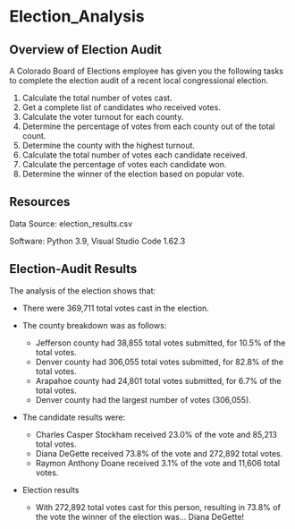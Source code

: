 # Election_Analysis

## Overview of Election Audit
A Colorado Board of Elections employee has given you the following tasks to complete the election audit of a recent local congressional election.

1. Calculate the total number of votes cast.
2. Get a complete list of candidates who received votes.
3. Calculate the voter turnout for each county.
4. Determine the percentage of votes from each county out of the total count.
5. Determine the county with the highest turnout.
6. Calculate the total number of votes each candidate received.
7. Calculate the percentage of votes each candidate won.
8. Determine the winner of the election based on popular vote.

## Resources
Data Source: election_results.csv

Software: Python 3.9, Visual Studio Code 1.62.3

## Election-Audit Results
The analysis of the election shows that:
- There were 369,711 total votes cast in the election.

- The county breakdown was as follows:
  - Jefferson county had 38,855 total votes submitted, for 10.5% of the total votes.
  - Denver county had 306,055 total votes submitted, for 82.8% of the total votes.
  - Arapahoe county had 24,801 total votes submitted, for 6.7% of the total votes. 
  - Denver county had the largest number of votes (306,055).
 
- The candidate results were:
  - Charles Casper Stockham received 23.0% of the vote and 85,213 total votes.
  - Diana DeGette received 73.8% of the vote and 272,892 total votes.
  - Raymon Anthony Doane received 3.1% of the vote and 11,606 total votes.

- Election results
  - With 272,892 total votes cast for this person, resulting in 73.8% of the vote the winner of the election was... Diana DeGette!
